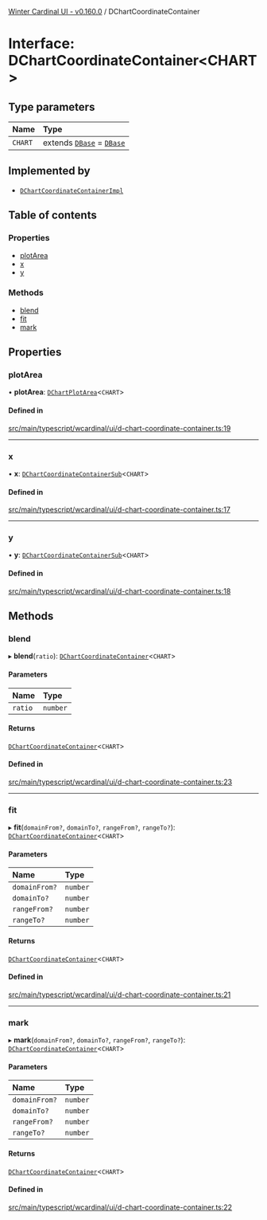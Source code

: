 [Winter Cardinal UI - v0.160.0](../index.md) / DChartCoordinateContainer

# Interface: DChartCoordinateContainer<CHART\>

## Type parameters

| Name | Type |
| :------ | :------ |
| `CHART` | extends [`DBase`](../classes/DBase.md) = [`DBase`](../classes/DBase.md) |

## Implemented by

- [`DChartCoordinateContainerImpl`](../classes/DChartCoordinateContainerImpl.md)

## Table of contents

### Properties

- [plotArea](DChartCoordinateContainer.md#plotarea)
- [x](DChartCoordinateContainer.md#x)
- [y](DChartCoordinateContainer.md#y)

### Methods

- [blend](DChartCoordinateContainer.md#blend)
- [fit](DChartCoordinateContainer.md#fit)
- [mark](DChartCoordinateContainer.md#mark)

## Properties

### plotArea

• **plotArea**: [`DChartPlotArea`](DChartPlotArea.md)<`CHART`\>

#### Defined in

[src/main/typescript/wcardinal/ui/d-chart-coordinate-container.ts:19](https://github.com/winter-cardinal/winter-cardinal-ui/blob/v0.160.0/src/main/typescript/wcardinal/ui/d-chart-coordinate-container.ts#L19)

___

### x

• **x**: [`DChartCoordinateContainerSub`](DChartCoordinateContainerSub.md)<`CHART`\>

#### Defined in

[src/main/typescript/wcardinal/ui/d-chart-coordinate-container.ts:17](https://github.com/winter-cardinal/winter-cardinal-ui/blob/v0.160.0/src/main/typescript/wcardinal/ui/d-chart-coordinate-container.ts#L17)

___

### y

• **y**: [`DChartCoordinateContainerSub`](DChartCoordinateContainerSub.md)<`CHART`\>

#### Defined in

[src/main/typescript/wcardinal/ui/d-chart-coordinate-container.ts:18](https://github.com/winter-cardinal/winter-cardinal-ui/blob/v0.160.0/src/main/typescript/wcardinal/ui/d-chart-coordinate-container.ts#L18)

## Methods

### blend

▸ **blend**(`ratio`): [`DChartCoordinateContainer`](DChartCoordinateContainer.md)<`CHART`\>

#### Parameters

| Name | Type |
| :------ | :------ |
| `ratio` | `number` |

#### Returns

[`DChartCoordinateContainer`](DChartCoordinateContainer.md)<`CHART`\>

#### Defined in

[src/main/typescript/wcardinal/ui/d-chart-coordinate-container.ts:23](https://github.com/winter-cardinal/winter-cardinal-ui/blob/v0.160.0/src/main/typescript/wcardinal/ui/d-chart-coordinate-container.ts#L23)

___

### fit

▸ **fit**(`domainFrom?`, `domainTo?`, `rangeFrom?`, `rangeTo?`): [`DChartCoordinateContainer`](DChartCoordinateContainer.md)<`CHART`\>

#### Parameters

| Name | Type |
| :------ | :------ |
| `domainFrom?` | `number` |
| `domainTo?` | `number` |
| `rangeFrom?` | `number` |
| `rangeTo?` | `number` |

#### Returns

[`DChartCoordinateContainer`](DChartCoordinateContainer.md)<`CHART`\>

#### Defined in

[src/main/typescript/wcardinal/ui/d-chart-coordinate-container.ts:21](https://github.com/winter-cardinal/winter-cardinal-ui/blob/v0.160.0/src/main/typescript/wcardinal/ui/d-chart-coordinate-container.ts#L21)

___

### mark

▸ **mark**(`domainFrom?`, `domainTo?`, `rangeFrom?`, `rangeTo?`): [`DChartCoordinateContainer`](DChartCoordinateContainer.md)<`CHART`\>

#### Parameters

| Name | Type |
| :------ | :------ |
| `domainFrom?` | `number` |
| `domainTo?` | `number` |
| `rangeFrom?` | `number` |
| `rangeTo?` | `number` |

#### Returns

[`DChartCoordinateContainer`](DChartCoordinateContainer.md)<`CHART`\>

#### Defined in

[src/main/typescript/wcardinal/ui/d-chart-coordinate-container.ts:22](https://github.com/winter-cardinal/winter-cardinal-ui/blob/v0.160.0/src/main/typescript/wcardinal/ui/d-chart-coordinate-container.ts#L22)
